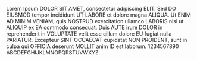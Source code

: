 Lorem Ipsum DOLOR SIT AMET, consectetur adipiscing ELIT. Sed DO EIUSMOD tempor incididunt UT LABORE et dolore magna ALIQUA. Ut ENIM AD MINIM VENIAM, quis NOSTRUD exercitation ullamco LABORIS nisi ut ALIQUIP ex EA commodo consequat. Duis AUTE irure DOLOR in reprehenderit in VOLUPTATE velit esse cillum dolore EU fugiat nulla PARIATUR. Excepteur SINT OCCAECAT cupidatat NON PROIDENT, sunt in culpa qui OFFICIA deserunt MOLLIT anim ID est laborum. 1234567890 ABCDEFGHIJKLMNOPQRSTUVWXYZ.
